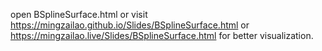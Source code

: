 open BSplineSurface.html or visit https://mingzailao.github.io/Slides/BSplineSurface.html or https://mingzailao.live/Slides/BSplineSurface.html for better visualization.








